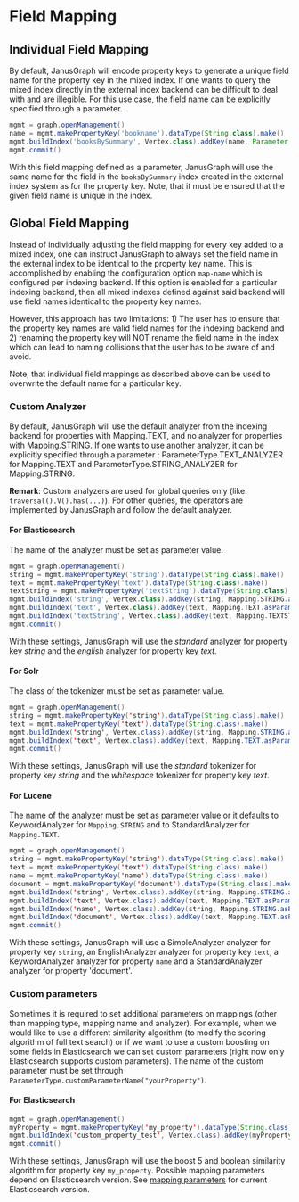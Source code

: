 # Field Mapping
## Individual Field Mapping

By default, JanusGraph will encode property keys to generate a unique
field name for the property key in the mixed index. If one wants to
query the mixed index directly in the external index backend can be
difficult to deal with and are illegible. For this use case, the field
name can be explicitly specified through a parameter.
```groovy
mgmt = graph.openManagement()
name = mgmt.makePropertyKey('bookname').dataType(String.class).make()
mgmt.buildIndex('booksBySummary', Vertex.class).addKey(name, Parameter.of('mapped-name', 'bookname')).buildMixedIndex("search")
mgmt.commit()
```

With this field mapping defined as a parameter, JanusGraph will use the
same name for the field in the `booksBySummary` index created in the
external index system as for the property key. Note, that it must be
ensured that the given field name is unique in the index.

## Global Field Mapping

Instead of individually adjusting the field mapping for every key added
to a mixed index, one can instruct JanusGraph to always set the field
name in the external index to be identical to the property key name.
This is accomplished by enabling the configuration option `map-name`
which is configured per indexing backend. If this option is enabled for
a particular indexing backend, then all mixed indexes defined against
said backend will use field names identical to the property key names.

However, this approach has two limitations: 1) The user has to ensure
that the property key names are valid field names for the indexing
backend and 2) renaming the property key will NOT rename the field name
in the index which can lead to naming collisions that the user has to be
aware of and avoid.

Note, that individual field mappings as described above can be used to
overwrite the default name for a particular key.

### Custom Analyzer

By default, JanusGraph will use the default analyzer from the indexing
backend for properties with Mapping.TEXT, and no analyzer for properties
with Mapping.STRING. If one wants to use another analyzer, it can be
explicitly specified through a parameter : ParameterType.TEXT\_ANALYZER
for Mapping.TEXT and ParameterType.STRING\_ANALYZER for Mapping.STRING.

**Remark**: Custom analyzers are used for global queries only (like:
`traversal().V().has(...)`). For other queries, the operators are
implemented by JanusGraph and follow the default analyzer.

#### For Elasticsearch

The name of the analyzer must be set as parameter value.
```groovy
mgmt = graph.openManagement()
string = mgmt.makePropertyKey('string').dataType(String.class).make()
text = mgmt.makePropertyKey('text').dataType(String.class).make()
textString = mgmt.makePropertyKey('textString').dataType(String.class).make()
mgmt.buildIndex('string', Vertex.class).addKey(string, Mapping.STRING.asParameter(), Parameter.of(ParameterType.STRING_ANALYZER.getName(), 'standard')).buildMixedIndex("search")
mgmt.buildIndex('text', Vertex.class).addKey(text, Mapping.TEXT.asParameter(), Parameter.of(ParameterType.TEXT_ANALYZER.getName(), 'english')).buildMixedIndex("search")
mgmt.buildIndex('textString', Vertex.class).addKey(text, Mapping.TEXTSTRING.asParameter(), Parameter.of(ParameterType.STRING_ANALYZER.getName(), 'standard'), Parameter.of(ParameterType.TEXT_ANALYZER.getName(), 'english')).buildMixedIndex("search")
mgmt.commit()
```

With these settings, JanusGraph will use the *standard* analyzer for
property key *string* and the *english* analyzer for property key
*text*.

#### For Solr

The class of the tokenizer must be set as parameter value.
```java
mgmt = graph.openManagement()
string = mgmt.makePropertyKey('string').dataType(String.class).make()
text = mgmt.makePropertyKey('text').dataType(String.class).make()
mgmt.buildIndex('string', Vertex.class).addKey(string, Mapping.STRING.asParameter(), Parameter.of(ParameterType.STRING_ANALYZER.getName(), 'org.apache.lucene.analysis.standard.StandardTokenizer')).buildMixedIndex("search")
mgmt.buildIndex('text', Vertex.class).addKey(text, Mapping.TEXT.asParameter(), Parameter.of(ParameterType.TEXT_ANALYZER.getName(), 'org.apache.lucene.analysis.core.WhitespaceTokenizer')).buildMixedIndex("search")
mgmt.commit()
```

With these settings, JanusGraph will use the *standard* tokenizer for
property key *string* and the *whitespace* tokenizer for property key
*text*.


#### For Lucene

The name of the analyzer must be set as parameter value or it defaults to KeywordAnalyzer for `Mapping.STRING` and to StandardAnalyzer for `Mapping.TEXT`.

```java
mgmt = graph.openManagement()
string = mgmt.makePropertyKey('string').dataType(String.class).make()
text = mgmt.makePropertyKey('text').dataType(String.class).make()
name = mgmt.makePropertyKey('name').dataType(String.class).make()
document = mgmt.makePropertyKey('document').dataType(String.class).make()
mgmt.buildIndex('string', Vertex.class).addKey(string, Mapping.STRING.asParameter(), Parameter.of(ParameterType.STRING_ANALYZER.getName(), org.apache.lucene.analysis.core.SimpleAnalyzer.class.getName())).buildMixedIndex("search")
mgmt.buildIndex('text', Vertex.class).addKey(text, Mapping.TEXT.asParameter(), Parameter.of(ParameterType.TEXT_ANALYZER.getName(), org.apache.lucene.analysis.en.EnglishAnalyzer.class.getName())).buildMixedIndex("search")
mgmt.buildIndex('name', Vertex.class).addKey(string, Mapping.STRING.asParameter()).buildMixedIndex("search")
mgmt.buildIndex('document', Vertex.class).addKey(text, Mapping.TEXT.asParameter()).buildMixedIndex("search")
mgmt.commit()
```

With these settings, JanusGraph will use a SimpleAnalyzer analyzer for property key `string`, an EnglishAnalyzer analyzer for property key `text`,  a KeywordAnalyzer analyzer for property `name` and a StandardAnalyzer analyzer for property 'document'.

### Custom parameters

Sometimes it is required to set additional parameters on mappings (other than mapping type, mapping name and analyzer). For example, when we would like to use a different similarity algorithm (to modify the scoring algorithm of full text search) or if we want to use a custom boosting on some fields in Elasticsearch we can set custom parameters (right now only Elasticsearch supports custom parameters).
The name of the custom parameter must be set through `ParameterType.customParameterName("yourProperty")`.

#### For Elasticsearch

```java
mgmt = graph.openManagement()
myProperty = mgmt.makePropertyKey('my_property').dataType(String.class).make()
mgmt.buildIndex('custom_property_test', Vertex.class).addKey(myProperty, Mapping.TEXT.asParameter(), Parameter.of(ParameterType.customParameterName("boost"), 5), Parameter.of(ParameterType.customParameterName("similarity"), "boolean")).buildMixedIndex("search")
mgmt.commit()
```

With these settings, JanusGraph will use the boost 5 and boolean similarity algorithm for property key `my_property`. Possible mapping parameters depend on Elasticsearch version. See [mapping parameters](https://www.elastic.co/guide/en/elasticsearch/reference/current/mapping-params.html) for current Elasticsearch version.